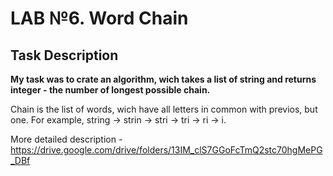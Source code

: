 # LAB №6. Word Chain
<h2>Task Description</h2>

__My task was to crate an algorithm, wich takes a list of string and returns integer - the number of longest possible chain.__ 

Chain is the list of words, wich have all letters in common with previos, but one. 
For example, string -> strin -> stri -> tri -> ri -> i.

More detailed description - https://drive.google.com/drive/folders/13IM_clS7GGoFcTmQ2stc70hgMePG_DBf


